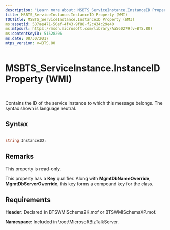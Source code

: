 ```yaml
---
description: "Learn more about: MSBTS_ServiceInstance.InstanceID Property (WMI)"
title: MSBTS_ServiceInstance.InstanceID Property (WMI)
TOCTitle: MSBTS_ServiceInstance.InstanceID Property (WMI)
ms:assetid: 587ae471-50ef-4f43-9f88-f2c434c29e40
ms:mtpsurl: https://msdn.microsoft.com/library/Aa560279(v=BTS.80)
ms:contentKeyID: 51528206
ms.date: 08/30/2017
mtps_version: v=BTS.80
---
```


# MSBTS\_ServiceInstance.InstanceID Property (WMI)

 

Contains the ID of the service instance to which this message belongs. The syntax shown is language neutral.

## Syntax

```C#
  
string InstanceID;  
```

## Remarks

This property is read-only.

This property has a **Key** qualifier. Along with **MgmtDbNameOverride**, **MgmtDbServerOverride**, this key forms a compound key for the class.

## Requirements

**Header:** Declared in BTSWMISchema2K.mof or BTSWMISchemaXP.mof.

**Namespace:** Included in \\root\\MicrosoftBizTalkServer.

